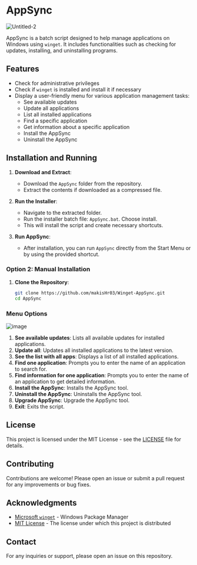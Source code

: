 # AppSync
![Untitled-2](https://github.com/user-attachments/assets/866662a8-8f10-4c10-8c24-36fdfcdd4d61)


AppSync is a batch script designed to help manage applications on Windows using `winget`. It includes functionalities such as checking for updates, installing, and uninstalling programs.

## Features

- Check for administrative privileges
- Check if `winget` is installed and install it if necessary
- Display a user-friendly menu for various application management tasks:
  - See available updates
  - Update all applications
  - List all installed applications
  - Find a specific application
  - Get information about a specific application
  - Install the AppSync
  - Uninstall the AppSync

## Installation and Running

1. **Download and Extract**:
   - Download the `AppSync` folder from the repository.
   - Extract the contents if downloaded as a compressed file.

2. **Run the Installer**:
   - Navigate to the extracted folder.
   - Run the installer batch file: `AppSync.bat`. Choose install.
   - This will install the script and create necessary shortcuts.

3. **Run AppSync**:
   - After installation, you can run `AppSync` directly from the Start Menu or by using the provided shortcut.

### Option 2: Manual Installation

1. **Clone the Repository**:
   ```bash
   git clone https://github.com/makisHr03/Winget-AppSync.git
   cd AppSync


### Menu Options
![image](https://github.com/user-attachments/assets/74fba2e2-0f99-46bd-8397-2dd86615c449)


1. **See available updates**: Lists all available updates for installed applications.
2. **Update all**: Updates all installed applications to the latest version.
3. **See the list with all apps**: Displays a list of all installed applications.
4. **Find one application**: Prompts you to enter the name of an application to search for.
5. **Find information for one application**: Prompts you to enter the name of an application to get detailed information.
6. **Install the AppSync**: Installs the AppSync tool.
7. **Uninstall the AppSync**: Uninstalls the AppSync tool.
8. **Upgrade AppSync**: Upgrade the AppSync tool.
9. **Exit**: Exits the script.

## License

This project is licensed under the MIT License - see the [LICENSE](LICENSE) file for details.

## Contributing

Contributions are welcome! Please open an issue or submit a pull request for any improvements or bug fixes.

## Acknowledgments

- [Microsoft `winget`](https://github.com/microsoft/winget-cli) - Windows Package Manager
- [MIT License](https://opensource.org/licenses/MIT) - The license under which this project is distributed

## Contact

For any inquiries or support, please open an issue on this repository.
